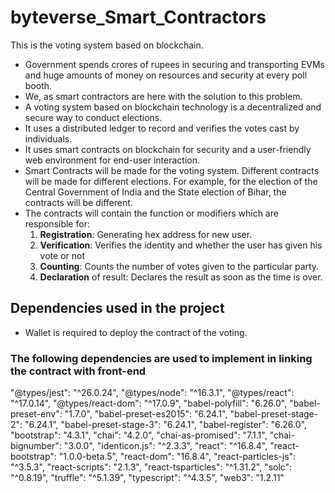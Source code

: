 # byteverse_Smart_Contractors
This is the voting system based on blockchain.
* Government spends crores of rupees in securing and transporting EVMs and huge amounts of money on resources and security at every poll booth.
* We, as smart contractors are here with the solution to this problem.
* A voting system based on blockchain technology is a decentralized and secure way to conduct elections. 
* It uses a distributed ledger to record and verifies the votes cast by individuals.
* It uses smart contracts on blockchain for security and a user-friendly web environment for end-user interaction.
* Smart Contracts will be made for the voting system.
Different contracts will be made for different elections. For example, for the election of the Central Government of India and the State election of Bihar, the contracts will be different.
* The contracts will contain the function or modifiers which are responsible for:
    1. **Registration**: Generating hex address for new user.
    2. **Verification**: Verifies the identity and whether the user has given his vote or not
    3. **Counting**: Counts the number of votes given to the particular party.
    4. **Declaration** of result: Declares the result as soon as the time is over.


## Dependencies used in the project

* Wallet is required to deploy the contract of the voting.

### The following dependencies are used to implement in linking the contract with front-end   
"@types/jest": "^26.0.24",
    "@types/node": "^16.3.1",
    "@types/react": "^17.0.14",
    "@types/react-dom": "^17.0.9",
    "babel-polyfill": "6.26.0",
    "babel-preset-env": "1.7.0",
    "babel-preset-es2015": "6.24.1",
    "babel-preset-stage-2": "6.24.1",
    "babel-preset-stage-3": "6.24.1",
    "babel-register": "6.26.0",
    "bootstrap": "4.3.1",
    "chai": "4.2.0",
    "chai-as-promised": "7.1.1",
    "chai-bignumber": "3.0.0",
    "identicon.js": "^2.3.3",
    "react": "^16.8.4",
    "react-bootstrap": "1.0.0-beta.5",
    "react-dom": "16.8.4",
    "react-particles-js": "^3.5.3",
    "react-scripts": "2.1.3",
    "react-tsparticles": "^1.31.2",
    "solc": "^0.8.19",
    "truffle": "^5.1.39",
    "typescript": "^4.3.5",
    "web3": "1.2.11"
